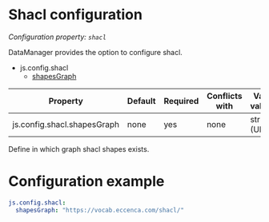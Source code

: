 # Shacl configuration

*Configuration property: `shacl`*

DataManager provides the option to configure shacl.

-   js.config.shacl
    -   [shapesGraph](#shacl-configuration)

| Property | Default | Required | Conflicts with | Valid values |
| -------- | ------- | -------- | -------------- | ------------ |
| js.config.shacl.shapesGraph | none | yes | none | string (URL) |

Define in which graph shacl shapes exists.

# Configuration example

``` yaml
js.config.shacl:
  shapesGraph: "https://vocab.eccenca.com/shacl/"
```